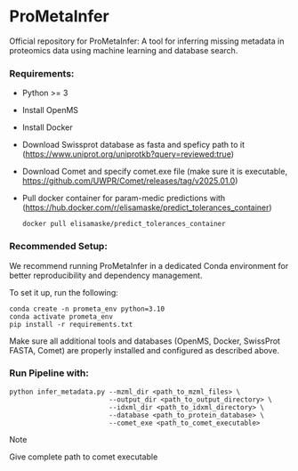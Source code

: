 # ProMetaInfer

Official repository for ProMetaInfer: A tool for inferring missing metadata in proteomics data using machine learning and database search.


### Requirements:

- Python >= 3
- Install OpenMS
- Install Docker
- Download Swissprot database as fasta and speficy path to it (https://www.uniprot.org/uniprotkb?query=reviewed:true)
- Download Comet and specify comet.exe file (make sure it is executable, https://github.com/UWPR/Comet/releases/tag/v2025.01.0)
- Pull docker container for param-medic predictions with (https://hub.docker.com/r/elisamaske/predict_tolerances_container)

  ```
  docker pull elisamaske/predict_tolerances_container
  ```

### Recommended Setup:

We recommend running ProMetaInfer in a dedicated Conda environment for better reproducibility and dependency management.

To set it up, run the following:

  ```
  conda create -n prometa_env python=3.10
  conda activate prometa_env
  pip install -r requirements.txt
  ```

Make sure all additional tools and databases (OpenMS, Docker, SwissProt FASTA, Comet) are properly installed and configured as described above.

### Run Pipeline with: 

```
python infer_metadata.py --mzml_dir <path_to_mzml_files> \
                         --output_dir <path_to_output_directory> \
                         --idxml_dir <path_to_idxml_directory> \
                         --database <path_to_protein_database> \
                         --comet_exe <path_to_comet_executable>
```



> [!NOTE]
> Give complete path to comet executable
